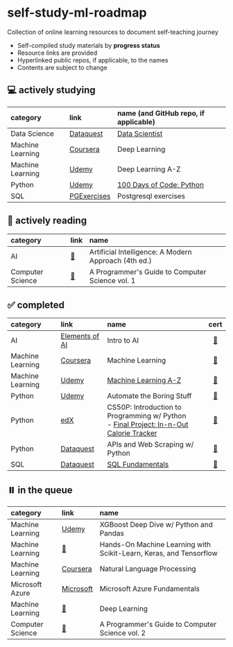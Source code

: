 # self-study-ml-roadmap
Collection of online learning resources to document self-teaching journey

- Self-compiled study materials by **progress status**
- Resource links are provided
- Hyperlinked public repos, if applicable, to the names
- Contents are subject to change

## ️💻 **actively studying**

| category | link | name (and GitHub repo, if applicable) | 
| :-- | :-- | :-- | 
| Data Science | [Dataquest](https://www.dataquest.io/path/data-scientist/) | [Data Scientist](https://github.com/marilynyi/dataquest-data-scientist) |
| Machine Learning | [Coursera](https://www.coursera.org/specializations/deep-learning#courses) | Deep Learning |
| Machine Learning | [Udemy](https://www.udemy.com/course/deeplearning/) | Deep Learning A-Z
| Python | [Udemy](https://www.udemy.com/course/100-days-of-code/) | [100 Days of Code: Python](https://github.com/marilynyi/100-days-of-code-python) |
| SQL | [PGExercises](https://pgexercises.com/) | Postgresql exercises |

## ️📖 **actively reading**
| category | link | name | 
| :-- | :-- | :-- | 
| AI | [📖](https://www.amazon.com/Artificial-Intelligence-A-Modern-Approach/dp/0134610997) | Artificial Intelligence: A Modern Approach (4th ed.) | 
| Computer Science | [📖](https://www.amazon.com/Programmers-Guide-Computer-Science-self-taught/dp/195120400X) | A Programmer's Guide to Computer Science vol. 1 |

## ✅ **completed**
| category | link | name | cert |
| :-- | :-- | :-- | :--: |
| AI | [Elements of AI](https://www.elementsofai.com/) | Intro to AI | [🔖](https://github.com/marilynyi/self-study-ml-progress/blob/main/certificates/elements-of-ai--intro-to-ai.png)
| Machine Learning | [Coursera](https://www.coursera.org/specializations/machine-learning-introduction#courses) | Machine Learning | [🔖](https://github.com/marilynyi/self-study-ml-progress/blob/main/certificates/machine-learning-coursera.pdf)
| Machine Learning | [Udemy](https://www.udemy.com/course/machinelearning/) | [Machine Learning A-Z](https://github.com/marilynyi/machine-learning-a-z) | [🔖](https://github.com/marilynyi/self-study-ml-progress/blob/main/certificates/udemy-machine-learning-a-z.pdf)
| Python | [Udemy](https://www.udemy.com/course/automate/) | Automate the Boring Stuff | [🔖](https://github.com/marilynyi/self-study-ML-curriculum/blob/main/certificates/automate-the-boring-stuff-with-python.jpg)
| Python | [edX](https://cs50.harvard.edu/python/2022/) | CS50P: Introduction to Programming w/ Python <br> - [Final Project: In-n-Out Calorie Tracker](https://github.com/marilynyi/in-n-out-calorie-tracker) | [🔖](https://github.com/marilynyi/self-study-ML-curriculum/blob/main/certificates/CS50P.png)
| Python | [Dataquest](https://www.dataquest.io/path/apis-and-web-scraping-with-python-skill-path/) | APIs and Web Scraping w/ Python | [🔖](https://github.com/marilynyi/self-study-ML-curriculum/blob/main/certificates/dataquest-apis-and-web-scraping-with-python.pdf) |
| SQL | [Dataquest](https://www.dataquest.io/path/sql-skills) | [SQL Fundamentals](https://github.com/marilynyi/dataquest-sql-fundamentals) | [🔖](https://github.com/marilynyi/self-study-ml-progress/blob/main/certificates/dataquest-sql-fundamentals.pdf) |

## ️⏸️ **in the queue**
| category | link | name | 
| :-- | :-- | :-- | 
| Machine Learning | [Udemy](https://www.udemy.com/course/xgboost-deep-dive-hands-on-machine-learning-data-science/) | XGBoost Deep Dive w/ Python and Pandas | 
| Machine Learning | [📖](https://www.amazon.com/_/dp/1098125975) | Hands-On Machine Learning with Scikit-Learn, Keras, and Tensorflow |
| Machine Learning | [Coursera](https://www.coursera.org/specializations/natural-language-processing) | Natural Language Processing |
| Microsoft Azure | [Microsoft](https://learn.microsoft.com/en-us/certifications/azure-fundamentals/) | Microsoft Azure Fundamentals |
| Machine Learning | [📖](https://www.amazon.com/Deep-Learning-Adaptive-Computation-Machine/dp/0262035618) | Deep Learning |
| Computer Science | [📖](https://www.amazon.com/Programmers-Guide-Computer-Science-Vol/dp/1951204042) | A Programmer's Guide to Computer Science vol. 2 |





